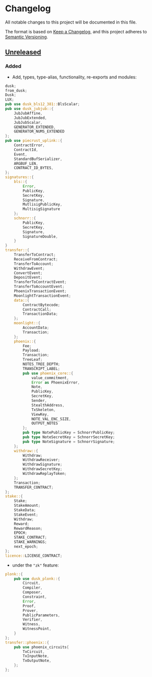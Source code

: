 # Changelog

All notable changes to this project will be documented in this file.

The format is based on [Keep a Changelog](https://keepachangelog.com/en/1.0.0/),
and this project adheres to [Semantic Versioning](https://semver.org/spec/v2.0.0.html).

## [Unreleased]

### Added

- Add, types, type-alias, functionality, re-exports and modules:
```rust
dusk;
from_dusk;
Dusk;
LUX;
pub use dusk_bls12_381::BlsScalar;
pub use dusk_jubjub::{
    JubJubAffine,
    JubJubExtended,
    JubJubScalar,
    GENERATOR_EXTENDED,
    GENERATOR_NUMS_EXTENDED
};
pub use piecrust_uplink::{
    ContractError,
    ContractId,
    Event,
    StandardBufSerializer,
    ARGBUF_LEN,
    CONTRACT_ID_BYTES,
};
signatures::{
    bls::{
        Error,
        PublicKey,
        SecretKey,
        Signature,
        MutlisigPublicKey,
        MultisigSignature
    };
    schnorr::{
        PublicKey,
        SecretKey,
        Signature,
        SignatureDouble,
    }
}
transfer::{
    TransferToContract;
    ReceiveFromContract;
    TransferToAccount;
    WithdrawEvent;
    ConvertEvent;
    DepositEvent;
    TransferToContractEvent;
    TransferToAccountEvent;
    PhoenixTransactionEvent;
    MoonlightTransactionEvent;
    data::{
        ContractBytecode;
        ContractCall;
        TransactionData;
    };
    moonlight::{
        AccountData;
        Transaction;
    };
    phoenix::{
        Fee;
        Payload;
        Transaction;
        TreeLeaf;
        NOTES_TREE_DEPTH;
        TRANSCRIPT_LABEL;
        pub use phoenix_core::{
            value_commitment,
            Error as PhoenixError,
            Note,
            PublicKey,
            SecretKey,
            Sender,
            StealthAddress,
            TxSkeleton,
            ViewKey,
            NOTE_VAL_ENC_SIZE,
            OUTPUT_NOTES
        };
        pub type NotePublicKey = SchnorrPublicKey;
        pub type NoteSecretKey = SchnorrSecretKey;
        pub type NoteSignature = SchnorrSignature;
    };
    withdraw::{
        Withdraw;
        WithdrawReceiver;
        WithdrawSignature;
        WithdrawSecretKey;
        WithdrawReplayToken;
    };
    Transaction;
    TRANSFER_CONTRACT;
};
stake::{
    Stake;
    StakeAmount;
    StakeData;
    StakeEvent;
    Withdraw;
    Reward;
    RewardReason;
    EPOCH;
    STAKE_CONTRACT;
    STAKE_WARNINGS;
    next_epoch;
};
licence::LICENSE_CONTRACT;
```
- under the `"zk"` feature:
```rust
plonk::{
    pub use dusk_plonk::{
        Circuit,
        Compiler,
        Composer,
        Constraint,
        Error,
        Proof,
        Prover,
        PublicParameters,
        Verifier,
        Witness,
        WitnessPoint,
    }
};
transfer::phoenix::{
    pub use phoenix_circuits{
        TxCircuit,
        TxInputNote,
        TxOutputNote,
    };
};
```

[Unreleased]: https://github.com/dusk-network/rusk/compare/execution-core-0.1.0...HEAD
[0.1.0]: https://github.com/dusk-network/dusk-abi/releases/tag/execution-core-0.1.0
